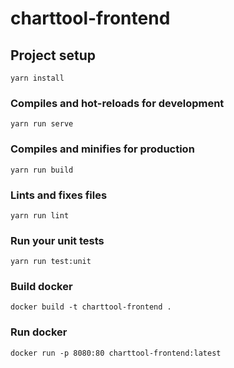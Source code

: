 # charttool-frontend

## Project setup
```
yarn install
```

### Compiles and hot-reloads for development
```
yarn run serve
```

### Compiles and minifies for production
```
yarn run build
```

### Lints and fixes files
```
yarn run lint
```

### Run your unit tests
```
yarn run test:unit
```

### Build docker
```
docker build -t charttool-frontend .
```

### Run docker
```
docker run -p 8080:80 charttool-frontend:latest
```